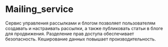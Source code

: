 # Mailing_service
Сервис управления рассылками и блогом позволяет пользователям создавать и настраивать рассылки, а также публиковать статьи в блоге для продвижения. Разделение прав доступа обеспечивает безопасность. Кеширование данных повышает производительность.

